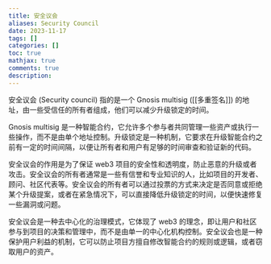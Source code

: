```yaml
---
title: 安全议会
aliases: Security Council
date: 2023-11-17
tags: []
categories: []
toc: true
mathjax: true
comments: true
description: 
---
```

安全议会 (Security council) 指的是一个 Gnosis multisig ([[多重签名]]) 的地址，由一些受信任的所有者组成，他们可以减少升级锁定的时间。

Gnosis multisig 是一种智能合约，它允许多个参与者共同管理一些资产或执行一些操作，而不是由单个地址控制。升级锁定是一种机制，它要求在升级智能合约之前有一定的时间间隔，以便让所有者和用户有足够的时间审查和验证新的代码。

安全议会的作用是为了保证 web3 项目的安全性和透明度，防止恶意的升级或者攻击。安全议会的所有者通常是一些有信誉和专业知识的人，比如项目的开发者、顾问、社区代表等。安全议会的所有者可以通过投票的方式来决定是否同意或拒绝某个升级提案，或者在紧急情况下，可以直接降低升级锁定的时间，以便快速修复一些漏洞或问题。

安全议会是一种去中心化的治理模式，它体现了 web3 的理念，即让用户和社区参与到项目的决策和管理中，而不是由单一的中心化机构控制。安全议会也是一种保护用户利益的机制，它可以防止项目方擅自修改智能合约的规则或逻辑，或者窃取用户的资产。
